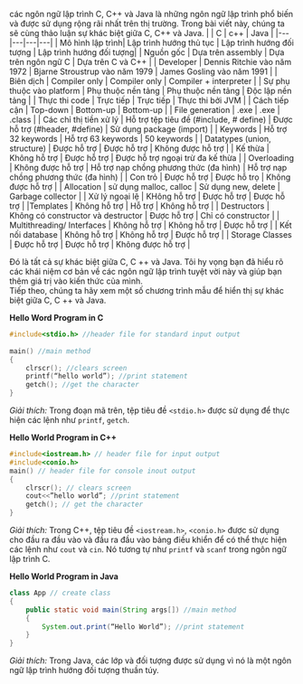 các ngôn ngữ lập trình C, C++ và Java là những ngôn ngữ lập trình phổ biến và được sử dụng rộng rãi nhất trên thị trường. Trong bài viết này, chúng ta sẽ cùng thảo luận sự khác biệt giữa C, C++ và Java. 
|  | C | c++ | Java | 
|---|---|---|---|
| Mô hình lập trình| Lập trình hướng thủ tục | Lập trình hướng đối tượng | Lập trình hướng đối tượng|
| Nguồn gốc | Dựa trên assembly | Dựa trên ngôn ngữ C  | Dựa trên C và C++ |
| Developer | Dennis Ritchie vào năm 1972 | Bjarne Stroustrup vào năm 1979 | James Gosling vào năm 1991 |
| Biên dịch | Compiler only | Compiler only | Compiler + interpreter |
| Sự phụ thuộc vào platform | Phụ thuộc nền tảng | Phụ thuộc nền tảng | Độc lập nền tảng |
| Thực thi code | Trực tiếp | Trực tiếp | Thực thi bởi JVM |
| Cách tiếp cận | Top-down | Bottom-up | Bottom-up |
| File generation | .exe | .exe | .class |
| Các chỉ thị tiền xử lý | Hỗ trợ tệp tiêu đề (#include, # define) | Được hỗ trợ (#header, #define) | Sử dụng package (import) |
| Keywords | Hỗ trợ 32 keywords | Hỗ trợ 63 keywords | 50 keywords |
| Datatypes (union, structure) | Được hỗ trợ | Được hỗ trợ | Không được hỗ trợ |
| Kế thừa | Không hỗ trợ | Được hỗ trợ | Được hỗ trợ ngoại trừ đa kế thừa |
| Overloading | Không được hỗ trợ | Hỗ trợ nạp chồng phương thức (đa hình) | Hỗ trợ nạp chồng phương thức (đa hình) | 
| Con trỏ | Được hỗ trợ | Được hỗ trọ | Không được hỗ trợ |
| Allocation | sử dụng malloc, calloc | Sử dụng new, delete | Garbage collector |
| Xử lý ngoại lệ | KHông hỗ trợ | Được hỗ trợ | Được hỗ trợ |
|Templates | Không hỗ trợ | Hỗ trợ | Không hỗ trợ |
| Destructors | Không có constructor và destructor | Được hỗ trợ | Chỉ có constructor |
| Multithreading/ Interfaces | Không hỗ trợ | Không hỗ trợ | Được hỗ trợ |
| Kết nối database | Không hỗ trợ | Không hỗ trợ | Được hỗ trợ | 
| Storage Classes | Được hỗ trợ | Được hỗ trợ | Không được hỗ trợ | 

Đó là tất cả sự khác biệt giữa C, C ++ và Java. Tôi hy vọng bạn đã hiểu rõ các khái niệm cơ bản về các ngôn ngữ lập trình tuyệt vời này và giúp bạn thêm giá trị vào kiến ​​thức của mình.  
Tiếp theo, chúng ta hãy xem một số chương trình mẫu để hiển thị sự khác biệt giữa C, C ++ và Java.

**Hello Word Program in C**  
```c
#include<stdio.h> //header file for standard input output
 
main() //main method
{
    clrscr(); //clears screen
    printf(“hello world”); //print statement
    getch(); //get the character
}
```

*Giải thích:* Trong đoạn mã trên, tệp tiêu đề `<stdio.h>` được sử dụng để thực hiện các lệnh như `printf`, `getch`.  

**Hello World Program in C++**   
```c
#include<iostream.h> // header file for input output
#include<conio.h>
main() // header file for console inout output
{
    clrscr(); // clears screen
    cout<<”hello world”; //print statement
    getch(); // get the character
}
```
*Giải thích:* Trong C++, tệp tiêu đề `<iostream.h>`, `<conio.h>` được sử dụng cho đầu ra đầu vào và đầu ra đầu vào bảng điều khiển để có thể thực hiện các lệnh như `cout` và `cin`. Nó tương tự như `printf` và `scanf` trong ngôn ngữ lập trình C.  

**Hello World Program in Java**  
```java
class App // create class
{
    public static void main(String args[]) //main method
    {
        System.out.print(“Hello World”); //print statement
    }
}
```
*Giải thích:* Trong Java, các lớp và đối tượng được sử dụng vì nó là một ngôn ngữ lập trình hướng đối tượng thuần túy.